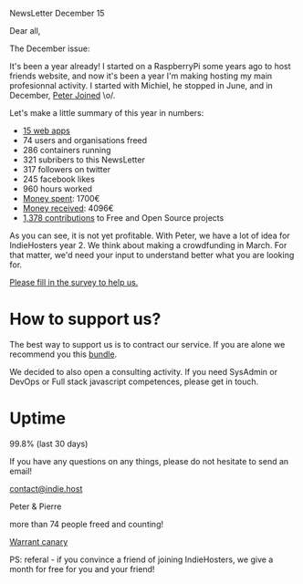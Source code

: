 NewsLetter December 15

Dear all,

The December issue:

It's been a year already! I started on a RaspberryPi some years ago to host friends website, and now it's been a year I'm making hosting my main profesionnal activity.
I started with Michiel, he stopped in June, and in December, [Peter Joined](https://www.peterbouda.eu/2015/i-am-an-indiehoster-now) \o/.

Let's make a little summary of this year in numbers:

 - [15 web apps](https://indiehosters.net/shop/category/applications-12)
 - 74 users and organisations freed
 - 286 containers running
 - 321 subribers to this NewsLetter
 - 317 followers on twitter
 - 245 facebook likes
 - 960 hours worked
 - [Money spent](https://github.com/indiehosters/documents/blob/master/finance_year_1): 1700€
 - [Money received](https://github.com/indiehosters/documents/blob/master/finance_year_1): 4096€ 
 - [1,378 contributions](https://github.com/pierreozoux) to Free and Open Source projects

As you can see, it is not yet profitable. With Peter, we have a lot of idea for IndieHosters year 2.
We think about making a crowdfunding in March.
For that matter, we'd need your input to understand better what you are looking for.


[Please fill in the survey to help us.]()


# How to support us?

The best way to support us is to contract our service. If you are alone we recommend you this [bundle](https://indiehosters.net/shop/product/personal-bundle-39).

We decided to also open a consulting activity. If you need SysAdmin or DevOps or Full stack javascript competences, please get in touch.

# Uptime

99.8% (last 30 days)

If you have any questions on any things, please do not hesitate to send an email!

contact@indie.host

Peter & Pierre

more than 74 people freed and counting!

[Warrant canary]()

PS: referal - if you convince a friend of joining IndieHosters, we give a month for free for you and your friend!
